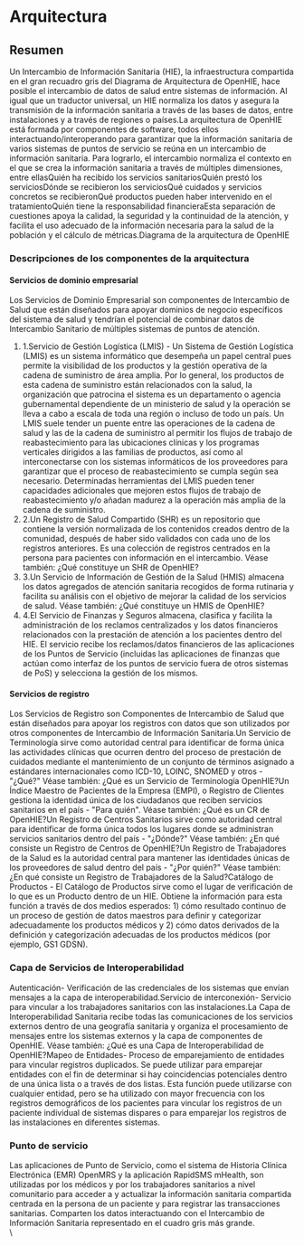 # Arquitectura

## **Resumen** <a href="#resumen" id="resumen"></a>

Un Intercambio de Información Sanitaria (HIE), la infraestructura compartida en el gran recuadro gris del Diagrama de Arquitectura de OpenHIE, hace posible el intercambio de datos de salud entre sistemas de información. Al igual que un traductor universal, un HIE normaliza los datos y asegura la transmisión de la información sanitaria a través de las bases de datos, entre instalaciones y a través de regiones o países.La arquitectura de OpenHIE está formada por componentes de software, todos ellos interactuando/interoperando para garantizar que la información sanitaria de varios sistemas de puntos de servicio se reúna en un intercambio de información sanitaria. Para lograrlo, el intercambio normaliza el contexto en el que se crea la información sanitaria a través de múltiples dimensiones, entre ellasQuién ha recibido los servicios sanitariosQuién prestó los serviciosDónde se recibieron los serviciosQué cuidados y servicios concretos se recibieronQué productos pueden haber intervenido en el tratamientoQuién tiene la responsabilidad financieraEsta separación de cuestiones apoya la calidad, la seguridad y la continuidad de la atención, y facilita el uso adecuado de la información necesaria para la salud de la población y el cálculo de métricas.Diagrama de la arquitectura de OpenHIE​

### Descripciones de los componentes de la arquitectura <a href="#descripciones-de-los-componentes-de-la-arquitectura" id="descripciones-de-los-componentes-de-la-arquitectura"></a>

#### Servicios de dominio empresarial <a href="#servicios-de-dominio-empresarial" id="servicios-de-dominio-empresarial"></a>

Los Servicios de Dominio Empresarial son componentes de Intercambio de Salud que están diseñados para apoyar dominios de negocio específicos del sistema de salud y tendrían el potencial de combinar datos de Intercambio Sanitario de múltiples sistemas de puntos de atención.

1. 1.Servicio de Gestión Logística (LMIS) - Un Sistema de Gestión Logística (LMIS) es un sistema informático que desempeña un papel central pues permite la visibilidad de los productos y la gestión operativa de la cadena de suministro de área amplia. Por lo general, los productos de esta cadena de suministro están relacionados con la salud, la organización que patrocina el sistema es un departamento o agencia gubernamental dependiente de un ministerio de salud y la operación se lleva a cabo a escala de toda una región o incluso de todo un país. Un LMIS suele tender un puente entre las operaciones de la cadena de salud y las de la cadena de suministro al permitir los flujos de trabajo de reabastecimiento para las ubicaciones clínicas y los programas verticales dirigidos a las familias de productos, así como al interconectarse con los sistemas informáticos de los proveedores para garantizar que el proceso de reabastecimiento se cumpla según sea necesario. Determinadas herramientas del LMIS pueden tener capacidades adicionales que mejoren estos flujos de trabajo de reabastecimiento y/o añadan madurez a la operación más amplia de la cadena de suministro.
2. 2.Un Registro de Salud Compartido (SHR) es un repositorio que contiene la versión normalizada de los contenidos creados dentro de la comunidad, después de haber sido validados con cada uno de los registros anteriores. Es una colección de registros centrados en la persona para pacientes con información en el intercambio. Véase también: ¿Qué constituye un SHR de OpenHIE?
3. 3.Un Servicio de Información de Gestión de la Salud (HMIS) almacena los datos agregados de atención sanitaria recogidos de forma rutinaria y facilita su análisis con el objetivo de mejorar la calidad de los servicios de salud. Véase también: ¿Qué constituye un HMIS de OpenHIE?
4. 4.El Servicio de Finanzas y Seguros almacena, clasifica y facilita la administración de los reclamos centralizados y los datos financieros relacionados con la prestación de atención a los pacientes dentro del HIE. El servicio recibe los reclamos/datos financieros de las aplicaciones de los Puntos de Servicio (incluidas las aplicaciones de finanzas que actúan como interfaz de los puntos de servicio fuera de otros sistemas de PoS) y selecciona la gestión de los mismos.

#### Servicios de registro <a href="#servicios-de-registro" id="servicios-de-registro"></a>

Los Servicios de Registro son Componentes de Intercambio de Salud que están diseñados para apoyar los registros con datos que son utilizados por otros componentes de Intercambio de Información Sanitaria.Un Servicio de Terminología sirve como autoridad central para identificar de forma única las actividades clínicas que ocurren dentro del proceso de prestación de cuidados mediante el mantenimiento de un conjunto de términos asignado a estándares internacionales como ICD-10, LOINC, SNOMED y otros - "¿Qué?" Véase también: ¿Qué es un Servicio de Terminología OpenHIE?Un Índice Maestro de Pacientes de la Empresa (EMPI), o Registro de Clientes gestiona la identidad única de los ciudadanos que reciben servicios sanitarios en el país - "Para quién". Véase también: ¿Qué es un CR de OpenHIE?Un Registro de Centros Sanitarios sirve como autoridad central para identificar de forma única todos los lugares donde se administran servicios sanitarios dentro del país - "¿Dónde?" Véase también: ¿En qué consiste un Registro de Centros de OpenHIE?Un Registro de Trabajadores de la Salud es la autoridad central para mantener las identidades únicas de los proveedores de salud dentro del país - "¿Por quién?" Véase también: ¿En qué consiste un Registro de Trabajadores de la Salud?Catálogo de Productos - El Catálogo de Productos sirve como el lugar de verificación de lo que es un Producto dentro de un HIE. Obtiene la información para esta función a través de dos medios esperados: 1) cómo resultado continuo de un proceso de gestión de datos maestros para definir y categorizar adecuadamente los productos médicos y 2) cómo datos derivados de la definición y categorización adecuadas de los productos médicos (por ejemplo, GS1 GDSN).

### Capa de Servicios de Interoperabilidad <a href="#capa-de-servicios-de-interoperabilidad" id="capa-de-servicios-de-interoperabilidad"></a>

Autenticación- Verificación de las credenciales de los sistemas que envían mensajes a la capa de interoperabilidad.Servicio de interconexión- Servicio para vincular a los trabajadores sanitarios con las instalaciones.La Capa de Interoperabilidad Sanitaria recibe todas las comunicaciones de los servicios externos dentro de una geografía sanitaria y organiza el procesamiento de mensajes entre los sistemas externos y la capa de componentes de OpenHIE. Véase también: ¿Qué es una Capa de Interoperabilidad de OpenHIE?Mapeo de Entidades- Proceso de emparejamiento de entidades para vincular registros duplicados. Se puede utilizar para emparejar entidades con el fin de determinar si hay coincidencias potenciales dentro de una única lista o a través de dos listas. Esta función puede utilizarse con cualquier entidad, pero se ha utilizado con mayor frecuencia con los registros demográficos de los pacientes para vincular los registros de un paciente individual de sistemas dispares o para emparejar los registros de las instalaciones en diferentes sistemas.

### Punto de servicio <a href="#punto-de-servicio" id="punto-de-servicio"></a>

Las aplicaciones de Punto de Servicio, como el sistema de Historia Clínica Electrónica (EMR) OpenMRS y la aplicación RapidSMS mHealth, son utilizadas por los médicos y por los trabajadores sanitarios a nivel comunitario para acceder a y actualizar la información sanitaria compartida centrada en la persona de un paciente y para registrar las transacciones sanitarias. Comparten los datos interactuando con el Intercambio de Información Sanitaria representado en el cuadro gris más grande.\
\
